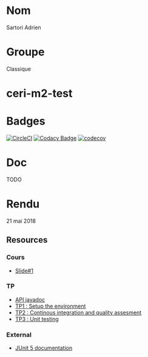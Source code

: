 # Nom
Sartori Adrien

# Groupe
Classique

# ceri-m2-test

# Badges

[![CircleCI](https://circleci.com/gh/AdrienSa/ceri-m1-test-2017.svg?style=svg)](https://circleci.com/gh/AdrienSa/ceri-m1-test-2017)
[![Codacy Badge](https://api.codacy.com/project/badge/Grade/d3344f320b5a419cb8e2cdc3a3279c8d)](https://www.codacy.com/app/AdrienSa/ceri-m1-test-2017?utm_source=github.com&amp;utm_medium=referral&amp;utm_content=AdrienSa/ceri-m1-test-2017&amp;utm_campaign=Badge_Grade)
[![codecov](https://codecov.io/gh/AdrienSa/ceri-m1-test-2017/branch/master/graph/badge.svg)](https://codecov.io/gh/AdrienSa/ceri-m1-test-2017)

# Doc

TODO

# Rendu
21 mai 2018

## Resources

### Cours

- [Slide#1](https://github.com/Faylixe/ceri-m2-test-2017/blob/master/docs/cours.pdf)

### TP

- [API javadoc](http://faylixe.fr/ceri-m1-test-2017/javadoc)
- [TP1 : Setup the environment](https://github.com/Faylixe/ceri-m2-test-2017/blob/master/docs/tp1.md)
- [TP2 : Continous integration and quality assesment](https://github.com/Faylixe/ceri-m2-test-2017/blob/master/docs/tp2.md)
- [TP3 : Unit testing](https://github.com/Faylixe/ceri-m2-test-2017/blob/master/docs/tp3.md)

### External

- [JUnit 5 documentation](http://junit.org/junit5/docs/current/user-guide)

